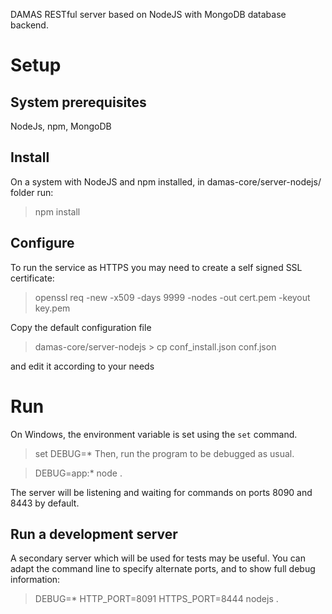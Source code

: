 DAMAS RESTful server based on NodeJS with MongoDB database backend.

# Setup

## System prerequisites
NodeJs, npm, MongoDB

## Install

On a system with NodeJS and npm installed, in damas-core/server-nodejs/ folder run:
> npm install

## Configure
To run the service as HTTPS you may need to create a self signed SSL certificate:
> openssl req -new -x509 -days 9999 -nodes -out cert.pem -keyout key.pem

Copy the default configuration file
> damas-core/server-nodejs > cp conf_install.json conf.json

and edit it according to your needs

# Run
On Windows, the environment variable is set using the `set` command.
> set DEBUG=*
Then, run the program to be debugged as usual.

> DEBUG=app:* node .

The server will be listening and waiting for commands on ports 8090 and 8443 by default.

## Run a development server
A secondary server which will be used for tests may be useful. You can adapt the command line to specify alternate ports, and to show full debug information:
> DEBUG=* HTTP_PORT=8091 HTTPS_PORT=8444 nodejs .